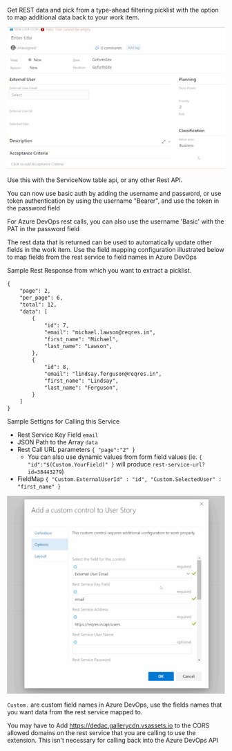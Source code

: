 Get REST data and pick from a type-ahead filtering picklist with the option to map additional data back to your work item.

![Using the Picklist](img/Usage.gif)

Use this with the ServiceNow table api, or any other Rest API.

You can now use basic auth by adding the username and password, or use token authentication by using the username "Bearer", and use the token in the password field

For Azure DevOps rest calls, you can also use the username 'Basic' with the PAT in the password field

The rest data that is returned can be used to automatically update other fields in the work item.
Use the field mapping configuration illustrated below to map fields from the rest service to field names in Azure DevOps

Sample Rest Response from which you want to extract a picklist.

```
{
    "page": 2,
    "per_page": 6,
    "total": 12,
    "data": [
        {
            "id": 7,
            "email": "michael.lawson@reqres.in",
            "first_name": "Michael",
            "last_name": "Lawson",
        },
        {
            "id": 8,
            "email": "lindsay.ferguson@reqres.in",
            "first_name": "Lindsay",
            "last_name": "Ferguson",
        }
    ]
}
```

Sample Settigns for Calling this Service

- Rest Service Key Field `email`
- JSON Path to the Array `data`
- Rest Call URL parameters `{ "page":"2" }`
  - You can also use dynamic values from form field values (ie. `{ "id":"$(Custom.YourField)" }` will produce `rest-service-url?id=38443279`)
- FieldMap `{ "Custom.ExternalUserId" : "id", "Custom.SelectedUser" : "first_name" }`

![Settings Form](img/Settings.gif)

`Custom.` are custom field names in Azure DevOps, use the fields names that you want data from the rest service mapped to.

You may have to Add https://dedac.gallerycdn.vsassets.io to the CORS allowed domains on the rest service that you are calling to use the extension. This isn't necessary for calling back into the Azure DevOps API
